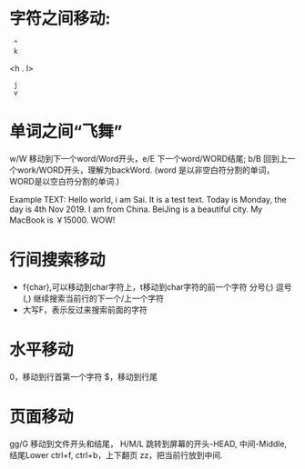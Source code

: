 # 字符之间移动:

     ^
     k

<h   .   l>

     j
     v


# 单词之间“飞舞”
w/W 移动到下一个word/Word开头，e/E 下一个word/WORD结尾;
b/B 回到上一个work/WORD开头，理解为backWord.
(word 是以非空白符分割的单词，WORD是以空白符分割的单词.)

Example TEXT:
Hello world, i am Sai. It is a test text.
Today is Monday, the day is 4th Nov 2019. I am from China. BeiJing is a beautiful city. My MacBook is ￥15000. WOW!      

# 行间搜索移动
* f{char},可以移动到char字符上，t移动到char字符的前一个字符
分号(;) 逗号(,) 继续搜索当前行的下一个/上一个字符
* 大写F，表示反过来搜索前面的字符

# 水平移动
0，移动到行首第一个字符
$，移动到行尾

# 页面移动
gg/G 移动到文件开头和结尾，
H/M/L 跳转到屏幕的开头-HEAD, 中间-Middle, 结尾Lower
ctrl+f, ctrl+b，上下翻页
zz，把当前行放到中间.
